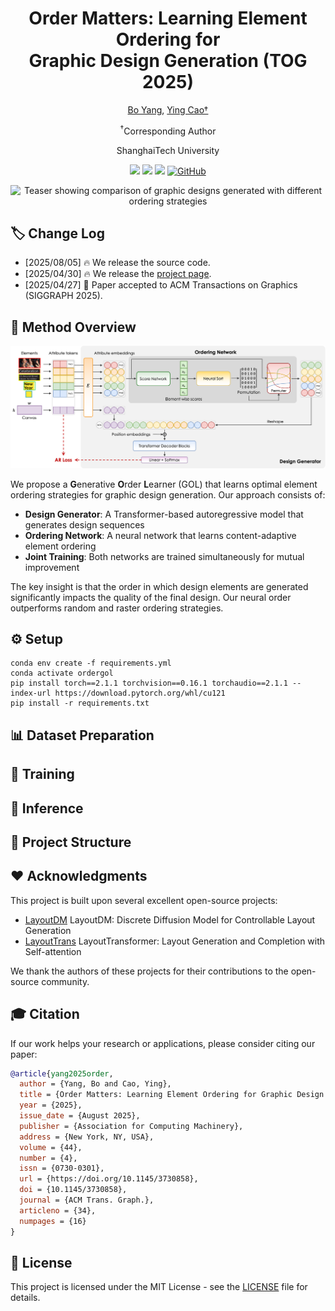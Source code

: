 <div align="center">
<h1>Order Matters: Learning Element Ordering for <br> Graphic Design Generation (TOG 2025)</h1>

[Bo Yang](https://borisyang326.github.io/), [Ying Cao†](https://www.ying-cao.com/)

<sup>†</sup>Corresponding Author

ShanghaiTech University

<a href='https://dl.acm.org/doi/10.1145/3730858'><img src='https://img.shields.io/badge/Paper-PDF-red'></a>
<a href='https://borisyang326.github.io/ordermatters.html'><img src='https://img.shields.io/badge/Project-Page-green'></a>
<a href='https://github.com/borisyang326/OrderGOL'><img src='https://img.shields.io/badge/Github-Code-bb8a2e?logo=github'></a>
[![GitHub](https://img.shields.io/github/stars/borisyang326/OrderGOL?style=social)](https://github.com/borisyang326/OrderGOL)

</div>

<p align="center">
  <img src="assets/teaser_v5.jpg" alt="Teaser showing comparison of graphic designs generated with different ordering strategies">
</p>

## 🏷️ Change Log 

- [2025/08/05] 🔥 We release the source code.
- [2025/04/30] 🔥 We release the <a href='https://borisyang326.github.io/ordermatters.html'>project page</a>.
- [2025/04/27] 📄 Paper accepted to ACM Transactions on Graphics (SIGGRAPH 2025).

## 🔆 Method Overview

<p align="center">
  <img src="assets/full_pipe-v4.png" alt="GOL Framework Pipeline">
</p>

We propose a **G**enerative **O**rder **L**earner (GOL) that learns optimal element ordering strategies for graphic design generation. Our approach consists of:

- **Design Generator**: A Transformer-based autoregressive model that generates design sequences
- **Ordering Network**: A neural network that learns content-adaptive element ordering
- **Joint Training**: Both networks are trained simultaneously for mutual improvement

The key insight is that the order in which design elements are generated significantly impacts the quality of the final design. Our neural order outperforms random and raster ordering strategies.

## ⚙️ Setup
```
conda env create -f requirements.yml
conda activate ordergol   
pip install torch==2.1.1 torchvision==0.16.1 torchaudio==2.1.1 --index-url https://download.pytorch.org/whl/cu121
pip install -r requirements.txt
```
## 📊 Dataset Preparation

## 🚀 Training

## 🎯 Inference

## 📁 Project Structure

<!-- ```
OrderGOL/
├── configs/                 # Configuration files
├── data/                   # Dataset directory
├── checkpoints/            # Model checkpoints
├── src/                    # Source code
│   ├── models/            # Model implementations
│   ├── data/              # Data loading and preprocessing
│   ├── training/          # Training utilities
│   └── utils/             # Helper functions
├── scripts/               # Training and evaluation scripts
├── assets/                # Images and figures
├── requirements.txt       # Python dependencies
└── README.md             # This file
``` -->

## ❤️ Acknowledgments

This project is built upon several excellent open-source projects:
- [LayoutDM](https://github.com/CyberAgentAILab/layout-dm) LayoutDM: Discrete Diffusion Model for Controllable Layout Generation
- [LayoutTrans](https://github.com/kampta/DeepLayout) LayoutTransformer: Layout Generation and Completion with Self-attention

We thank the authors of these projects for their contributions to the open-source community.

## 🎓 Citation

If our work helps your research or applications, please consider citing our paper:

```bibtex
@article{yang2025order,
  author = {Yang, Bo and Cao, Ying},
  title = {Order Matters: Learning Element Ordering for Graphic Design Generation},
  year = {2025},
  issue_date = {August 2025},
  publisher = {Association for Computing Machinery},
  address = {New York, NY, USA},
  volume = {44},
  number = {4},
  issn = {0730-0301},
  url = {https://doi.org/10.1145/3730858},
  doi = {10.1145/3730858},
  journal = {ACM Trans. Graph.},
  articleno = {34},
  numpages = {16}
}
```

## 📄 License

This project is licensed under the MIT License - see the [LICENSE](LICENSE) file for details.
